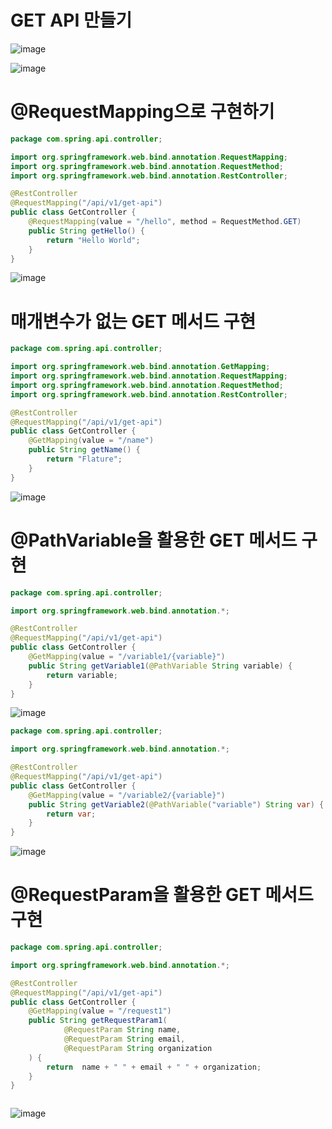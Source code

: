 # GET API 만들기
![image](https://user-images.githubusercontent.com/102650331/191974668-0458a21b-592b-433c-bff1-19cbb9e68b75.png)

![image](https://user-images.githubusercontent.com/102650331/191974748-1a1e1b63-e344-4bff-8d46-42093e4e8b70.png)

# @RequestMapping으로 구현하기

```java
package com.spring.api.controller;

import org.springframework.web.bind.annotation.RequestMapping;
import org.springframework.web.bind.annotation.RequestMethod;
import org.springframework.web.bind.annotation.RestController;

@RestController
@RequestMapping("/api/v1/get-api")
public class GetController {
    @RequestMapping(value = "/hello", method = RequestMethod.GET)
    public String getHello() {
        return "Hello World";
    }
}


```

![image](https://user-images.githubusercontent.com/102650331/191976042-891ff4a7-fb90-46eb-83ce-2aaad4385877.png)

# 매개변수가 없는 GET 메서드 구현

```java
package com.spring.api.controller;

import org.springframework.web.bind.annotation.GetMapping;
import org.springframework.web.bind.annotation.RequestMapping;
import org.springframework.web.bind.annotation.RequestMethod;
import org.springframework.web.bind.annotation.RestController;

@RestController
@RequestMapping("/api/v1/get-api")
public class GetController {
    @GetMapping(value = "/name")
    public String getName() {
        return "Flature";
    }
}


```

![image](https://user-images.githubusercontent.com/102650331/191976831-48702479-3c84-49b0-85fc-807b5734916b.png)


# @PathVariable을 활용한 GET 메서드 구현

```java
package com.spring.api.controller;

import org.springframework.web.bind.annotation.*;

@RestController
@RequestMapping("/api/v1/get-api")
public class GetController {
    @GetMapping(value = "/variable1/{variable}")
    public String getVariable1(@PathVariable String variable) {
        return variable;
    }
}


```

![image](https://user-images.githubusercontent.com/102650331/191980617-6f6799ca-47e5-4c4e-b369-959151c82e0a.png)

```java
package com.spring.api.controller;

import org.springframework.web.bind.annotation.*;

@RestController
@RequestMapping("/api/v1/get-api")
public class GetController {
    @GetMapping(value = "/variable2/{variable}")
    public String getVariable2(@PathVariable("variable") String var) {
        return var;
    }
}


```

![image](https://user-images.githubusercontent.com/102650331/191981210-75568a91-ecfc-406d-b6fb-6dbeb0109d23.png)

# @RequestParam을 활용한 GET 메서드 구현

```java
package com.spring.api.controller;

import org.springframework.web.bind.annotation.*;

@RestController
@RequestMapping("/api/v1/get-api")
public class GetController {
    @GetMapping(value = "/request1")
    public String getRequestParam1(
            @RequestParam String name,
            @RequestParam String email,
            @RequestParam String organization
    ) {
        return  name + " " + email + " " + organization;
    }
}



```

![image](https://user-images.githubusercontent.com/102650331/191982568-259229b2-b80f-4f6b-aca4-46a901544274.png)

